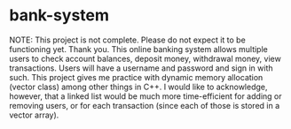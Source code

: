 # bank-system
NOTE: This project is not complete. Please do not expect it to be functioning yet. Thank you. 
This online banking system allows multiple users to check account balances, deposit money, withdrawal money, view transactions. Users will have a username and password and sign in with such. 
This project gives me practice with dynamic memory allocation (vector class) among other things in C++. I would like to acknowledge, however, that a linked list would be much more time-efficient for adding or removing users, or for each transaction (since each of those is stored in a vector array). 
